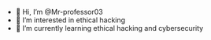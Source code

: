 - 👋 Hi, I’m @Mr-professor03
- 👀 I’m interested in ethical hacking
- 🌱 I’m currently learning ethical hacking and cybersecurity 

<!---
Mr-professor03/Mr-professor03 is a ✨ special ✨ repository because its `README.md` (this file) appears on your GitHub profile.
You can click the Preview link to take a look at your changes.
--->
